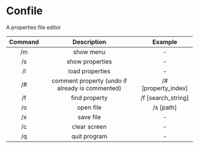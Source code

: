# Confile
A properties file editor

| Command |                   Description                   |       Example       |
|:-------:|:-----------------------------------------------:|:-------------------:|
|    /m   | show menu                                       |          -          |
|    /s   | show properties                                 |          -          |
|    /l   | load properties                                 |          -          |
|    /#   | comment property (undo if already is commented) | /# [property_index] |
|    /f   | find property                                   |  /f [search_string] |
|    /o   | open file                                       |      /s [path]      |
|    /x   | save file                                       |          -          |
|    /c   | clear screen                                    |          -          |
|    /q   | quit program                                    |          -          |
